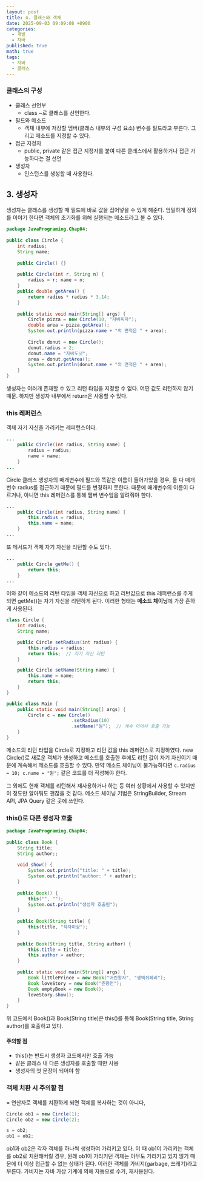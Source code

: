 ```yaml
---
layout: post
title: 4. 클래스와 객체
date: 2025-09-03 09:09:08 +0900
categories:
  - 개발
  - 자바
published: true
math: true
tags:
  - 자바
  - 클래스
---
```

### 클래스의 구성
- 클래스 선언부
	- class ~로 클래스를 선언한다.
- 필드와 메소드
	- 객채 내부에 저장할 멤버(클래스 내부의 구성 요소) 변수를 필드라고 부른다. 그리고 메소드를 지정할 수 있다.
- 접근 지정자
	- public, private 같은 접근 지정자를 붙여 다른 클래스에서 활용하거나 접근 가능하다는 걸 선언
- 생성자
	- 인스턴스를 생성할 때 사용한다.

## 3. 생성자
생성자는 클래스를 생성할 때 필드에 바로 값을 집어넣을 수 있게 해준다. 엄밀하게 정의를 이야기 한다면 객체의 초기화를 위해 실행되는 메소드라고 볼 수 있다.

```java
package JavaPrograming.Chap04;  
  
public class Circle {  
    int radius;  
    String name;  
  
    public Circle() {}  
      
    public Circle(int r, String n) {  
        radius = r; name = n;  
    }  
    public double getArea() {  
        return radius * radius * 3.14;  
    }  
  
    public static void main(String[] args) {  
        Circle pizza = new Circle(10, "자바피자");  
        double area = pizza.getArea();  
        System.out.println(pizza.name + "의 면적은 " + area);  
  
        Circle donut = new Circle();  
        donut.radius = 2;  
        donut.name = "자바도넛";  
        area = donut.getArea();  
        System.out.println(donut.name + "의 면적은 " + area);  
    }  
}
```

생성자는 여러개 존재할 수 있고 리턴 타입을 지정할 수 없다. 어떤 값도 리턴하지 않기 때문. 하지만 생성자 내부에서 return은 사용할 수 있다.

### this 레퍼런스
객체 자기 자신을 가리키는 레퍼런스이다. 

```java
...
	public Circle(int radius, String name) {  
	    radius = radius;  
	    name = name;  
	}
...
```

Circle 클래스 생성자의 매개변수에 필드와 똑같은 이름이 들어가있을 경우, 둘 다 매개변수 radius를 접근하기 때문에 필드를 변경하지 못한다. 때문에 매개변수의 이름이 다르거나, 아니면 this 레퍼런스를 통해 멤버 변수임을 알려줘야 한다.

```java
...
	public Circle(int radius, String name) {  
	    this.radius = radius;  
	    this.name = name;  
	}
...
```

또 메서드가 객체 자기 자신을 리턴할 수도 있다. 

```java
...
	public Circle getMe() {  
	    return this;  
	}
...
```

이와 같이 메소드의 리턴 타입을 객체 자신으로 하고 리턴값으로 this 레퍼런스를 주게 되면 getMe()는 자기 자신을 리턴하게 된다. 이러한 형태는 **메소드 체이닝**에 가장 흔하게 사용된다.

```java
class Circle {
    int radius;
    String name;

    public Circle setRadius(int radius) {
        this.radius = radius;
        return this;  // 자기 자신 리턴
    }

    public Circle setName(String name) {
        this.name = name;
        return this;
    }
}

public class Main {
    public static void main(String[] args) {
        Circle c = new Circle()
                        .setRadius(10)   
                        .setName("원");  // 계속 이어서 호출 가능
    }
}
```

메소드의 리턴 타입을 Circle로 지정하고 리턴 값을 this 레퍼런스로 지정하였다. new Circle()로 새로운 객체가 생성하고 메소드를 호출한 후에도 리턴 값이 자기 자신이기 때문에 계속해서 메소드를 호출할 수 있다. 만약 메소드 체이닝이 불가능하다면 `c.radius = 10; c.name = "원";` 같은 코드를 더 작성해야 한다. 

그 외에도 현재 객체를 리턴해서 재사용하거나 하는 등 여러 상황에서 사용할 수 있지만 이 정도만 알아둬도 괜찮을 것 같다. 메소드 체이닝 기법은 StringBuilder, Stream API, JPA Query 같은 곳에 쓰인다.

### this()로 다른 생성자 호출
```java
package JavaPrograming.Chap04;  
  
public class Book {  
    String title;  
    String author;;  
  
    void show() {  
        System.out.println("title: " + title);  
        System.out.println("author: " + author);  
    }  
  
    public Book() {  
        this("", "");  
        System.out.println("생성자 호출됨");  
    }  
  
    public Book(String title) {  
        this(title, "작자미상");  
    }  
  
    public Book(String title, String author) {  
        this.title = title;  
        this.author = author;  
    }  
  
    public static void main(String[] args) {  
        Book littlePrince = new Book("어린왕자", "생텍쥐페리");  
        Book loveStory = new Book("춘향전");  
        Book emptyBook = new Book();  
        loveStory.show();  
    }  
}
```

위 코드에서 Book()과 Book(String title)은 this()를 통해 Book(String title, String author)를 호출하고 있다. 
#### 주의할 점
- this()는 반드시 생성자 코드에서만 호출 가능
- 같은 클래스 내 다른 생성자를 호출할 때만 사용
- 생성자의 첫 문장이 되어야 함

### 객체 치환 시 주의할 점

= 연산자로 객체를 치환하게 되면 객체를 복사하는 것이 아니다,

```java
Circle ob1 = new Circle(1);
Circle ob2 = new Circle(2);

s = ob2;
ob1 = ob2;
```

ob1과 ob2은 각자 객체를 하나씩 생성하여 가리키고 있다. 이 때 ob1이 가리키는 객체를 ob2로 치환해버릴 경우, 원래 ob1이 가리키던 객체는 아무도 가리키고 있지 않기 때문에 더 이상 접근할 수 없는 상태가 된다. 이러한 객체를 가비지(garbage, 쓰레기)라고 부른다. 가비지는 자바 가상 기계에 의해 자동으로 수거, 재사용된다.